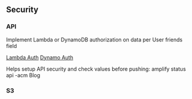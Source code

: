 ## Security

### API

Implement Lambda or DynamoDB authorization on data per User friends field

[Lambda Auth](https://docs.aws.amazon.com/appsync/latest/devguide/security-authz.html#aws-lambda-authorization)
[Dynamo Auth](https://docs.aws.amazon.com/appsync/latest/devguide/security-authz.html#fine-grained-access-control)

Helps setup API security and check values before pushing: amplify status api -acm Blog

### S3
